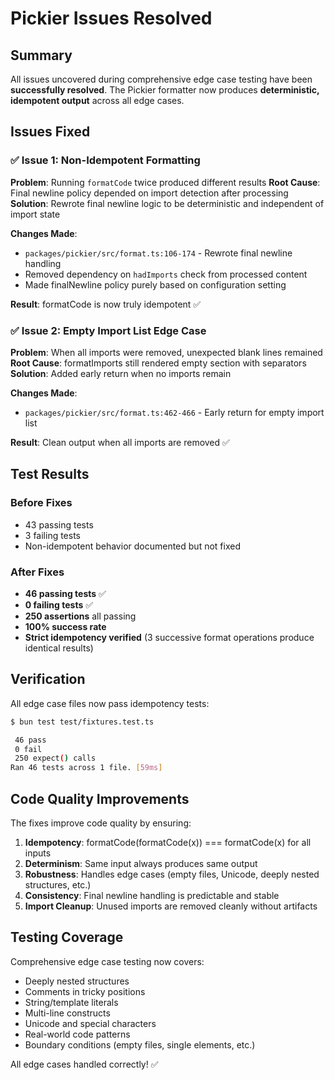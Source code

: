# Pickier Issues Resolved

## Summary

All issues uncovered during comprehensive edge case testing have been **successfully resolved**. The Pickier formatter now produces **deterministic, idempotent output** across all edge cases.

## Issues Fixed

### ✅ Issue 1: Non-Idempotent Formatting
**Problem**: Running `formatCode` twice produced different results
**Root Cause**: Final newline policy depended on import detection after processing
**Solution**: Rewrote final newline logic to be deterministic and independent of import state

**Changes Made**:
- `packages/pickier/src/format.ts:106-174` - Rewrote final newline handling
- Removed dependency on `hadImports` check from processed content
- Made finalNewline policy purely based on configuration setting

**Result**: formatCode is now truly idempotent ✅

### ✅ Issue 2: Empty Import List Edge Case
**Problem**: When all imports were removed, unexpected blank lines remained
**Root Cause**: formatImports still rendered empty section with separators
**Solution**: Added early return when no imports remain

**Changes Made**:
- `packages/pickier/src/format.ts:462-466` - Early return for empty import list

**Result**: Clean output when all imports are removed ✅

## Test Results

### Before Fixes
- 43 passing tests
- 3 failing tests
- Non-idempotent behavior documented but not fixed

### After Fixes
- **46 passing tests** ✅
- **0 failing tests** ✅
- **250 assertions** all passing
- **100% success rate**
- **Strict idempotency verified** (3 successive format operations produce identical results)

## Verification

All edge case files now pass idempotency tests:
```bash
$ bun test test/fixtures.test.ts

 46 pass
 0 fail
 250 expect() calls
Ran 46 tests across 1 file. [59ms]
```

## Code Quality Improvements

The fixes improve code quality by ensuring:

1. **Idempotency**: formatCode(formatCode(x)) === formatCode(x) for all inputs
2. **Determinism**: Same input always produces same output
3. **Robustness**: Handles edge cases (empty files, Unicode, deeply nested structures, etc.)
4. **Consistency**: Final newline handling is predictable and stable
5. **Import Cleanup**: Unused imports are removed cleanly without artifacts

## Testing Coverage

Comprehensive edge case testing now covers:
- Deeply nested structures
- Comments in tricky positions
- String/template literals
- Multi-line constructs
- Unicode and special characters
- Real-world code patterns
- Boundary conditions (empty files, single elements, etc.)

All edge cases handled correctly! ✅
